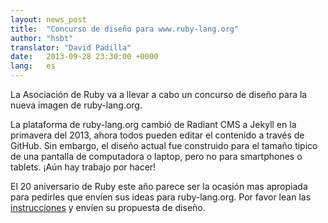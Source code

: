 ```yaml
---
layout: news_post
title:  "Concurso de diseño para www.ruby-lang.org"
author: "hsbt"
translator: "David Padilla"
date:   2013-09-28 23:30:00 +0000
lang:   es
---
```


La Asociación de Ruby va a llevar a cabo un concurso de diseño para la nueva
imagen de ruby-lang.org.

La plataforma de ruby-lang.org cambió de Radiant CMS a Jekyll en la primavera
del 2013, ahora todos pueden editar el contenido a través de GitHub.
Sin embargo, el diseño actual fue construido para el tamaño tipico de una
pantalla de computadora o laptop, pero no para smartphones o tablets. ¡Aún hay
trabajo por hacer!

El 20 aniversario de Ruby este año parece ser la ocasión mas apropiada para
pedirles que envíen sus ideas para ruby-lang.org.
Por favor lean las [instrucciones][1] y envíen su propuesta de diseño.

[1]: http://www.ruby.or.jp/en/news/20130924.html
